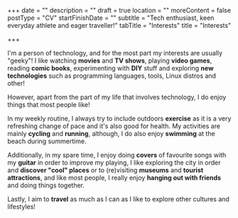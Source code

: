 +++
date = ""
description = ""
draft = true
location = ""
moreContent = false
postType = "CV"
startFinishDate = ""
subtitle = "Tech enthusiast, keen everyday athlete and eager traveller!"
tabTitle = "Interests"
title = "Interests"

+++
<br/>

I'm a person of technology, and for the most part my interests are usually "geeky"! I like watching **movies** and **TV shows**, playing **video games**, reading **comic books**, experimenting with **DIY** stuff and exploring **new technologies** such as programming languages, tools, Linux distros and other!

However, apart from the part of my life that involves technology, I do enjoy things that most people like!

In my weekly routine, I always try to include outdoors **exercise** as it is a very refreshing change of pace and it's also good for health. My activities are mainly **cycling** and **running**, although, I do also enjoy **swimming** at the beach during summertime.

Additionally, in my spare time, I enjoy doing **covers** of favourite songs with my **guitar** in order to improve my playing, I like exploring the city in order and **discover "cool" places** or to (re)visiting **museums** and **tourist attractions**, and like most people, I really enjoy **hanging out with friends** and doing things together.

Lastly, I aim to **travel** as much as I can as I like to explore other cultures and lifestyles!